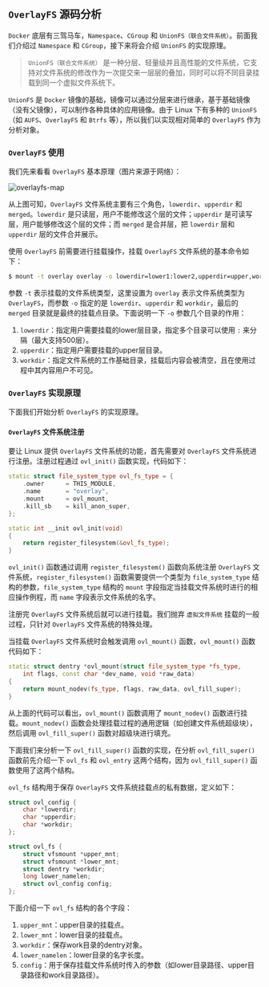 ## `OverlayFS` 源码分析

`Docker` 底层有三驾马车，`Namespace`、`CGroup` 和 `UnionFS（联合文件系统）`。前面我们介绍过 `Namespace` 和 `CGroup`，接下来将会介绍 `UnionFS` 的实现原理。

> `UnionFS（联合文件系统）` 是一种分层、轻量级并且高性能的文件系统，它支持对文件系统的修改作为一次提交来一层层的叠加，同时可以将不同目录挂载到同一个虚拟文件系统下。

`UnionFS` 是 `Docker` 镜像的基础，镜像可以通过分层来进行继承，基于基础镜像（没有父镜像），可以制作各种具体的应用镜像。由于 Linux 下有多种的 `UnionFS` （如 `AUFS`、`OverlayFS` 和 `Btrfs` 等），所以我们以实现相对简单的 `OverlayFS` 作为分析对象。

### `OverlayFS` 使用

我们先来看看 `OverlayFS` 基本原理（图片来源于网络）：

![overlayfs-map](https://raw.githubusercontent.com/liexusong/linux-source-code-analyze/master/images/overlayfs-map.png)

从上图可知，`OverlayFS` 文件系统主要有三个角色，`lowerdir`、`upperdir` 和 `merged`。`lowerdir` 是只读层，用户不能修改这个层的文件；`upperdir` 是可读写层，用户能够修改这个层的文件；而 `merged` 是合并层，把 `lowerdir` 层和 `upperdir` 层的文件合并展示。

使用 `OverlayFS` 前需要进行挂载操作，挂载 `OverlayFS` 文件系统的基本命令如下：

```bash
$ mount -t overlay overlay -o lowerdir=lower1:lower2,upperdir=upper,workdir=work merged
```

参数 `-t` 表示挂载的文件系统类型，这里设置为 `overlay` 表示文件系统类型为 `OverlayFS`，而参数 `-o` 指定的是 `lowerdir`、`upperdir` 和 `workdir`，最后的 `merged` 目录就是最终的挂载点目录。下面说明一下 `-o` 参数几个目录的作用：

1. `lowerdir`：指定用户需要挂载的lower层目录，指定多个目录可以使用 `:` 来分隔（最大支持500层）。
2. `upperdir`：指定用户需要挂载的upper层目录。
3. `workdir`：指定文件系统的工作基础目录，挂载后内容会被清空，且在使用过程中其内容用户不可见。

### `OverlayFS` 实现原理

下面我们开始分析 `OverlayFS` 的实现原理。

#### `OverlayFS` 文件系统注册

要让 Linux 提供 `OverlayFS` 文件系统的功能，首先需要对 `OverlayFS` 文件系统进行注册。注册过程通过 `ovl_init()` 函数实现，代码如下：
```cpp
static struct file_system_type ovl_fs_type = {
    .owner      = THIS_MODULE,
    .name       = "overlay",
    .mount      = ovl_mount,
    .kill_sb    = kill_anon_super,
};

static int __init ovl_init(void)
{
    return register_filesystem(&ovl_fs_type);
}
```

`ovl_init()` 函数通过调用 `register_filesystem()` 函数向系统注册 `OverlayFS` 文件系统，`register_filesystem()` 函数需要提供一个类型为 `file_system_type` 结构的参数，`file_system_type` 结构的 `mount` 字段指定当挂载文件系统时进行的相应操作例程，而 `name` 字段表示文件系统的名字。

注册完 `OverlayFS` 文件系统后就可以进行挂载。我们抛弃 `虚拟文件系统` 挂载的一般过程，只针对 `OverlayFS` 文件系统的特殊处理。

当挂载 `OverlayFS` 文件系统时会触发调用 `ovl_mount()` 函数，`ovl_mount()` 函数代码如下：
```cpp
static struct dentry *ovl_mount(struct file_system_type *fs_type,
    int flags, const char *dev_name, void *raw_data)
{
    return mount_nodev(fs_type, flags, raw_data, ovl_fill_super);
}
```

从上面的代码可以看出，`ovl_mount()` 函数调用了 `mount_nodev()` 函数进行挂载。`mount_nodev()` 函数会处理挂载过程的通用逻辑（如创建文件系统超级块），然后调用 `ovl_fill_super()` 函数对超级块进行填充。

下面我们来分析一下 `ovl_fill_super()` 函数的实现，在分析 `ovl_fill_super()` 函数前先介绍一下 `ovl_fs` 和 `ovl_entry` 这两个结构，因为 `ovl_fill_super()` 函数使用了这两个结构。


`ovl_fs` 结构用于保存 `OverlayFS` 文件系统挂载点的私有数据，定义如下：
```cpp
struct ovl_config {
    char *lowerdir;
    char *upperdir;
    char *workdir;
};

struct ovl_fs {
    struct vfsmount *upper_mnt;
    struct vfsmount *lower_mnt;
    struct dentry *workdir;
    long lower_namelen;
    struct ovl_config config;
};
```
下面介绍一下 `ovl_fs` 结构的各个字段：
1. `upper_mnt`：upper目录的挂载点。
2. `lower_mnt`：lower目录的挂载点。
3. `workdir`：保存work目录的dentry对象。
4. `lower_namelen`：lower目录的名字长度。
5. `config`：用于保存挂载文件系统时传入的参数（如lower目录路径、upper目录路径和work目录路径）。
